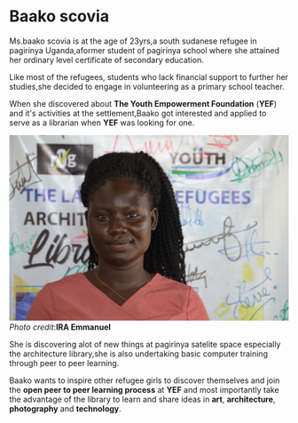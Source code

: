 # Baako scovia
Ms.baako scovia is at the age of 23yrs,a south sudanese refugee in pagirinya Uganda,aformer student of pagirinya school where she attained her ordinary level certificate of secondary education.

Like most of the refugees, students who lack financial support to further her studies,she decided to engage in volunteering as a primary school teacher.

When she discovered about **The Youth Empowerment Foundation** (**YEF**) and it's activities at the settlement,Baako got interested and applied to serve as a librarian when **YEF** was looking for one.

![](images/IMG_20220512_205503_254.jpg)
*Photo credit*:**IRA Emmanuel**

She is discovering alot of new things at pagirinya satelite space especially the architecture library,she is also undertaking basic computer training through peer to peer learning.

Baako wants to inspire other refugee girls to discover themselves and join the **open peer to peer learning process** at **YEF** and most importantly take the advantage of the library to learn and share ideas in **art**, **architecture**, **photography** and **technology**.
